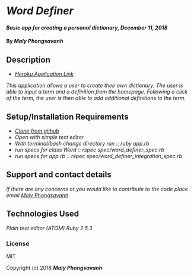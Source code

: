 # _Word Definer_

#### _Basic app for creating a personal dictionary, December 11, 2018_

#### By _**Maly Phongsavanh**_

## Description
* _[Heroku Application Link](https://fierce-lowlands-84769.herokuapp.com/)_


_This application allows a user to create their own dictionary. The user is able to input a term and a definition from the homepage. Following a click of the term, the user is then able to add additional definitions to the term._

## Setup/Installation Requirements

* _[Clone from github](https://github.com/MalyPhong619/Word_Definer.git)_
* _Open with simple text editor_
* _With terminal/bash change directory run :: ruby app.rb_
* _run specs for class Word :: rspec spec/word_definer_spec.rb_
* _run specs for app.rb :: rspec spec/word_definer_integration_spec.rb_

## Support and contact details

_If there are any concerns or you would like to contribute to the code place email [Maly Phongsavanh](mailto:phongsavanh619@icloud.com)_

## Technologies Used

_Plain text editor (ATOM)_
_Ruby 2.5.3_

### License

MIT

Copyright (c) 2018 **_Maly Phongsavanh_**
